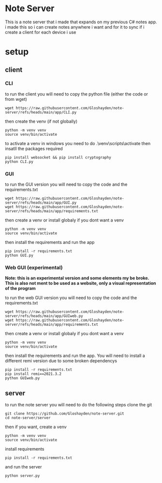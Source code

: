 # Note Server
This is a note server that i made that expands on my previous C# notes app. i made this so i can create notes anywhere i want and for it to sync if i create a client for each device i use

# setup
## client
### CLI
to run the client you will need to copy the python file (either the code or from wget)
```
wget https://raw.githubusercontent.com/Gloshayden/note-server/refs/heads/main/app/CLI.py
```
then create the venv (if not globally)
```
python -m venv venv
source venv/bin/activate
```
to activate a venv in windows you need to do .\venv\scripts\activate
then insatll the packages required
```
pip install websocket && pip install cryptography
python CLI.py
```
### GUI
to run the GUI version you will need to copy the code and the requirements.txt
```
wget https://raw.githubusercontent.com/Gloshayden/note-server/refs/heads/main/app/GUI.py
wget https://raw.githubusercontent.com/Gloshayden/note-server/refs/heads/main/app/requirements.txt
```
then create a venv or install globaly if you dont want a venv
```
python -m venv venv
source venv/bin/activate
```
then install the requirements and run the app
```
pip install -r requirements.txt
python GUI.py
```
### Web GUI (experimental)
**Note: this is an experimental version and some elements my be broke.**
**This is also not ment to be used as a website, only a visual representation of the program**

to run the web GUI version you will need to copy the code and the requirements.txt
```
wget https://raw.githubusercontent.com/Gloshayden/note-server/refs/heads/main/app/GUIweb.py
wget https://raw.githubusercontent.com/Gloshayden/note-server/refs/heads/main/app/requirements.txt
```
then create a venv or install globaly if you dont want a venv
```
python -m venv venv
source venv/bin/activate
```
then install the requirements and run the app. You will need to install a different remi version
due to some broken dependencys
```
pip install -r requirements.txt
pip install remi==2021.3.2
python GUIweb.py
```
## server
to run the note server you will need to do the following steps
clone the git
```
git clone https://github.com/Gloshayden/note-server.git
cd note-server/server
```
then if you want, create a venv
```
python -m venv venv
source venv/bin/activate
```
install requirements
```
pip install -r requirements.txt
```
and run the server
```
python server.py
```
